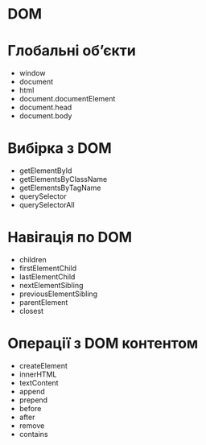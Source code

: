 # DOM

# Глобальні обʼєкти
- window
- document
- html
- document.documentElement
- document.head
- document.body

# Вибірка з DOM
- getElementById
- getElementsByClassName
- getElementsByTagName
- querySelector
- querySelectorAll

# Навігація по DOM
- children
- firstElementChild
- lastElementChild
- nextElementSibling
- previousElementSibling
- parentElement
- closest

# Операції з DOM контентом
- createElement
- innerHTML
- textContent
- append
- prepend
- before
- after
- remove
- contains
